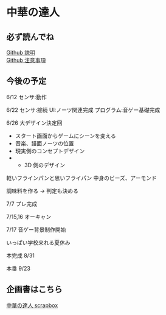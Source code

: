 # 中華の達人

## 必ず読んでね

[Github 説明](./github_explanation.md)  
[Github 注意事項](./github_attention.md)

## 今後の予定

6/12 センサ:動作

6/22 センサ:接続 UI:ノーツ関連完成 プログラム:音ゲー基礎完成

6/26 大デザイン決定回

- スタート画面からゲームにシーンを変える
- 音楽、譜面ノーツの位置
- 現実側のコンセプトデザイン
- - 3D 側のデザイン

軽いフラインパンと思いフライパン
中身のビーズ、アーモンド

調味料を作る
→ 判定も決める

7/7 プレ完成

7/15,16 オーキャン

7/17
音ゲー背景制作開始

いっぱい学校来れる夏休み

本完成
8/31

本番
9/23

## 企画書はこちら

[中華の達人 scrapbox](https://scrapbox.io/ait-ccc/%E4%B8%AD%E8%8F%AF%E3%81%AE%E9%81%94%E4%BA%BA)
